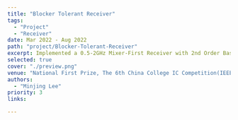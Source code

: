 ```yaml
---
title: "Blocker Tolerant Receiver"
tags: 
  - "Project"
  - "Receiver"
date: Mar 2022 - Aug 2022
path: "project/Blocker-Tolerant-Receiver"
excerpt: Implemented a 0.5-2GHz Mixer-First Receiver with 2nd Order Baseband TIA offering better selectivity and higher linearity in 65nm CMOS technology.
selected: true
cover: "./preview.png"
venue: "National First Prize, The 6th China College IC Competition(IEEE Cup)"
authors:
  - "Minjing Lee"
priority: 3  
links:

---
```




<!-- ## Title 1 -->

<!-- ### Preview

[Preview](./preview.png) -->

<!-- ### Website

[Github](https://github.com/joint-online-judge)

## Title 2

## Title 3

## Title 4 -->

